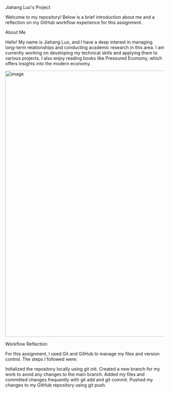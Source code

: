 

Jiahang Luo's Project

Welcome to my repository! Below is a brief introduction about me and a reflection on my GitHub workflow experience for this assignment.

About Me

Hello! My name is Jiahang Luo, and I have a deep interest in managing long-term relationships and conducting academic research in this area. I am currently working on developing my technical skills and applying them to various projects. I also enjoy reading books like Pressured Economy, which offers insights into the modern economy.

<img width="842" alt="image" src="https://github.com/user-attachments/assets/efde3557-d806-440c-9c5c-f41a3e2a3fd4">

Workflow Reflection

For this assignment, I used Git and GitHub to manage my files and version control. The steps I followed were:

Initialized the repository locally using git init.
Created a new branch for my work to avoid any changes to the main branch.
Added my files and committed changes frequently with git add and git commit.
Pushed my changes to my GitHub repository using git push.
